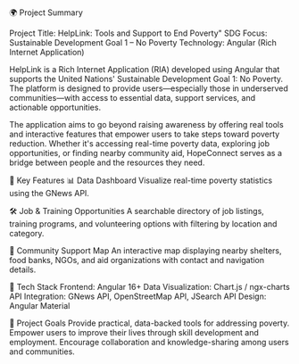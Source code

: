 🌍 Project Summary

Project Title: HelpLink: Tools and Support to End Poverty"
SDG Focus: Sustainable Development Goal 1 – No Poverty
Technology: Angular (Rich Internet Application)

HelpLink is a Rich Internet Application (RIA) developed using Angular that supports the United Nations' Sustainable Development Goal 1: No Poverty. The platform is designed to provide users—especially those in underserved communities—with access to essential data, support services, and actionable opportunities.

The application aims to go beyond raising awareness by offering real tools and interactive features that empower users to take steps toward poverty reduction. Whether it's accessing real-time poverty data, exploring job opportunities, or finding nearby community aid, HopeConnect serves as a bridge between people and the resources they need.

🔑 Key Features
📊 Data Dashboard
Visualize real-time poverty statistics using the GNews API.

🛠️ Job & Training Opportunities
A searchable directory of job listings, training programs, and volunteering options with filtering by location and category.

🧭 Community Support Map
An interactive map displaying nearby shelters, food banks, NGOs, and aid organizations with contact and navigation details.

🚀 Tech Stack
Frontend: Angular 16+
Data Visualization: Chart.js / ngx-charts
API Integration: GNews API, OpenStreetMap API, JSearch API
Design: Angular Material

📌 Project Goals
Provide practical, data-backed tools for addressing poverty.
Empower users to improve their lives through skill development and employment.
Encourage collaboration and knowledge-sharing among users and communities.
